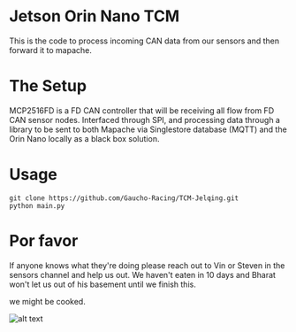 # Jetson Orin Nano TCM
This is the code to process incoming CAN data from our sensors and then forward it to mapache. 

# The Setup
MCP2516FD is a FD CAN controller that will be receiving all flow from FD CAN sensor nodes. Interfaced through SPI, and processing data through a library to be sent to both Mapache via Singlestore database (MQTT) and the Orin Nano locally as a black box solution. 

# Usage
```
git clone https://github.com/Gaucho-Racing/TCM-Jelqing.git
python main.py
```

# Por favor
If anyone knows what they're doing please reach out to Vin or Steven in the sensors channel and help us out. We haven't eaten in 10 days and Bharat won't let us out of his basement until we finish this. 

we might be cooked.

![alt text](https://github.com/Gaucho-Racing/TCM-Jelqing/blob/main/image.png?raw=true)

